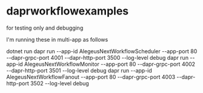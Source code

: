 # daprworkflowexamples
for testing only and debugging

I'm running these in multi-app as follows

dotnet run
dapr run --app-id AlegeusNextWorkflowScheduler --app-port 80 --dapr-grpc-port 4001 --dapr-http-port 3500 --log-level debug
dapr run --app-id AlegeusNextWorkflowMonitor --app-port 80 --dapr-grpc-port 4002 --dapr-http-port 3501 --log-level debug
dapr run --app-id AlegeusNextWorkflowFanout --app-port 80 --dapr-grpc-port 4003 --dapr-http-port 3502 --log-level debug
